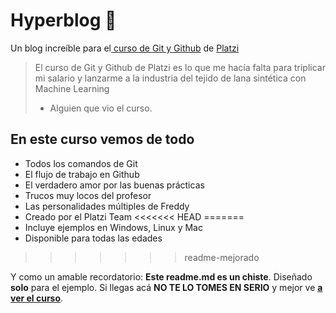 # Hyperblog 💚
Un blog increíble para el[ curso de Git y Github](https://platzi.com/cursos/git-github/ " curso de Git y Github") de [Platzi](https://platzi.com/ "Platzi")
> El curso de Git y Github de Platzi es lo que me hacía falta para triplicar mi salario y lanzarme a la industria del tejido de lana sintética con Machine Learning
> - Alguien que vio el curso.

## En este curso vemos de todo
* Todos los comandos de Git
* El flujo de trabajo en Github
* El verdadero amor por las buenas prácticas
* Trucos muy locos del profesor
* Las personalidades múltiples de Freddy
* Creado por el Platzi Team
<<<<<<< HEAD
=======
* Incluye ejemplos en Windows, Linux y Mac
* Disponible para todas las edades
>>>>>>> readme-mejorado

Y como un amable recordatorio: **Este readme.md es un chiste**.  Diseñado **solo** para el ejemplo. Si llegas acá **NO TE LO TOMES EN SERIO** y mejor ve [**a ver el curso**](https://platzi.com/cursos/git-github/ "a ver el curso").